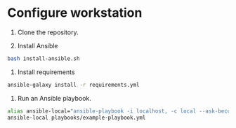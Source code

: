 # Configure workstation


1. Clone the repository.

1. Install Ansible

```bash
bash install-ansible.sh
```

1. Install requirements

```bash
ansible-galaxy install -r requirements.yml
```

1. Run an Ansible playbook.

```bash
alias ansible-local="ansible-playbook -i localhost, -c local --ask-become-pass"
ansible-local playbooks/example-playbook.yml
```
